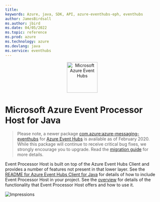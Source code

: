 ```yaml
---
title: 
keywords: Azure, java, SDK, API, azure-eventhubs-eph, eventhubs
author: JamesBirdsall
ms.author: jbird
ms.date: 04/05/2022
ms.topic: reference
ms.prod: azure
ms.technology: azure
ms.devlang: java
ms.service: eventhubs
---
```

<p align="center">
  <img src="event-hubs.png" alt="Microsoft Azure Event Hubs" width="100"/>
</p>

# Microsoft Azure Event Processor Host for Java

> Please note, a newer package [com.azure:azure-messaging-eventhubs](https://search.maven.org/artifact/com.azure/azure-messaging-eventhubs) for [Azure Event Hubs](https://azure.microsoft.com/services/event-hubs/) is available as of February 2020. While this package will continue to receive critical bug fixes, we strongly encourage you to upgrade. Read the [migration guide](https://aka.ms/azsdk/java/migrate/eh) for more details.

Event Processor Host is built on top of the Azure Event Hubs Client and provides a number of features
not present in that lower layer. See the [README for Azure Event Hubs Client for Java](https://github.com/Azure/azure-sdk-for-java/blob/main/sdk/eventhubs/microsoft-azure-eventhubs/README.md) for details of how to
include Event Processor Host in your project. See the [overview](https://github.com/Azure/azure-sdk-for-java/blob/main/sdk/eventhubs/microsoft-azure-eventhubs-eph/Overview.md) for details of the functionality
that Event Processor Host offers and how to use it.

![Impressions](https://azure-sdk-impressions.azurewebsites.net/api/impressions/azure-sdk-for-java%2Fsdk%2Feventhubs%2Fmicrosoft-azure-eventhubs-eph%2FReadme.png)

